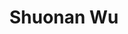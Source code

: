 ---
# Display name

title: Shuonan Wu
user_groups: ["Graduated Ph.D Students"]



organizations:
- name: 2009-2014 

Interests:
- Computational fluid dynamics and adaptive method

---